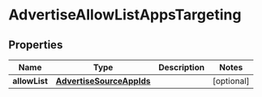 # AdvertiseAllowListAppsTargeting

## Properties
Name | Type | Description | Notes
------------ | ------------- | ------------- | -------------
**allowList** | [**AdvertiseSourceAppIds**](AdvertiseSourceAppIds.md) |  |  [optional]
